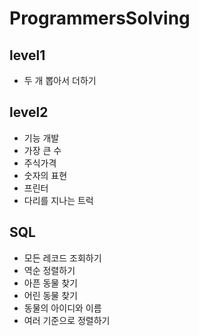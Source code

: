 # ProgrammersSolving

## level1
- 두 개 뽑아서 더하기

## level2
- 기능 개발 
- 가장 큰 수
- 주식가격
- 숫자의 표현
- 프린터
- 다리를 지나는 트럭
## SQL
- 모든 레코드 조회하기
- 역순 정렬하기
- 아픈 동물 찾기
- 어린 동물 찾기
- 동물의 아이디와 이름
- 여러 기준으로 정렬하기